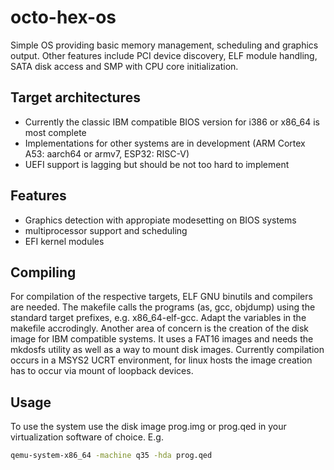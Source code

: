 # octo-hex-os
 Simple OS providing basic memory management, scheduling and graphics output. Other features include PCI device discovery, ELF module handling, SATA disk access and SMP with CPU core initialization.

## Target architectures
- Currently the classic IBM compatible BIOS version for i386 or x86_64 is most complete
- Implementations for other systems are in development (ARM Cortex A53: aarch64 or armv7, ESP32: RISC-V)
- UEFI support is lagging but should be not too hard to implement

## Features

- Graphics detection with appropiate modesetting on BIOS systems
- multiprocessor support and scheduling
- EFI kernel modules

## Compiling
 For compilation of the respective targets, ELF GNU binutils and compilers are needed. The makefile calls the programs (as, gcc, objdump) using the standard target prefixes, e.g. x86_64-elf-gcc. Adapt the variables in the makefile accrodingly. Another area of concern is the creation of the disk image for IBM compatible systems. It uses a FAT16 images and needs the mkdosfs utility as well as a way to mount disk images. Currently compilation occurs in a MSYS2 UCRT environment, for linux hosts the image creation has to occur via mount of loopback devices.

## Usage
 To use the system use the disk image prog.img or prog.qed in your virtualization software of choice. E.g.
```sh
qemu-system-x86_64 -machine q35 -hda prog.qed
```
